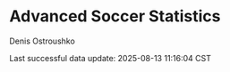 # Advanced Soccer Statistics
Denis Ostroushko

<!-- gfm -->

Last successful data update: 2025-08-13 11:16:04 CST
